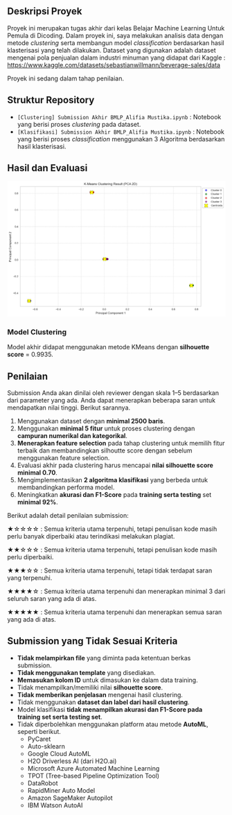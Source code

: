 ## Deskripsi Proyek

Proyek ini merupakan tugas akhir dari kelas Belajar Machine Learning Untuk Pemula di Dicoding. Dalam proyek ini, saya melakukan analisis data dengan metode *clustering* serta membangun model *classification* berdasarkan hasil klasterisasi yang telah dilakukan. Dataset yang digunakan adalah dataset mengenai pola penjualan dalam industri minuman yang didapat dari Kaggle : https://www.kaggle.com/datasets/sebastianwillmann/beverage-sales/data

Proyek ini sedang dalam tahap penilaian.

## Struktur Repository

- `[Clustering] Submission Akhir BMLP_Alifia Mustika.ipynb` : Notebook yang berisi proses *clustering* pada dataset.
- `[Klasifikasi] Submission Akhir BMLP_Alifia Mustika.ipynb` : Notebook yang berisi proses *classification* menggunakan 3 Algoritma berdasarkan hasil klasterisasi.

## Hasil dan Evaluasi

![image](https://github.com/alouvre/BMLUP_DicodingSubmission_ProyekMembangunMachineLearning/blob/main/image/output.png)


### Model Clustering
Model akhir didapat menggunakan metode KMeans dengan **silhouette score** = 0.9935.

## Penilaian

Submission Anda akan dinilai oleh reviewer dengan skala 1–5 berdasarkan dari parameter yang ada. Anda dapat menerapkan beberapa saran untuk mendapatkan nilai tinggi. Berikut sarannya.

1. Menggunakan dataset dengan **minimal 2500 baris**.
2. Menggunakan **minimal 5 fitur** untuk proses clustering dengan **campuran numerikal dan kategorikal**.
3. **Menerapkan feature selection** pada tahap clustering untuk memilih fitur terbaik dan membandingkan silhoutte score dengan sebelum menggunakan feature selection.
4. Evaluasi akhir pada clustering harus mencapai **nilai silhouette score minimal 0.70**.
5. Mengimplementasikan **2 algoritma klasifikasi** yang berbeda untuk membandingkan performa model.
6. Meningkatkan **akurasi dan F1-Score** pada **training serta testing** set **minimal 92%**.

Berikut adalah detail penilaian submission:

&starf;&star;&star;&star;&star; : Semua kriteria utama terpenuhi, tetapi penulisan kode masih perlu banyak diperbaiki atau terindikasi melakukan plagiat.

&starf;&starf;&star;&star;&star; : Semua kriteria utama terpenuhi, tetapi penulisan kode masih perlu diperbaiki.

&starf;&starf;&starf;&star;&star; : Semua kriteria utama terpenuhi, tetapi tidak terdapat saran yang terpenuhi.

&starf;&starf;&starf;&starf;&star; : Semua kriteria utama terpenuhi dan menerapkan minimal 3 dari seluruh saran yang ada di atas.

&starf;&starf;&starf;&starf;&starf; : Semua kriteria utama terpenuhi dan menerapkan semua saran yang ada di atas.

## Submission yang Tidak Sesuai Kriteria

- **Tidak melampirkan file** yang diminta pada ketentuan berkas submission.
- **Tidak menggunakan template** yang disediakan.
- **Memasukan kolom ID** untuk dimasukan ke dalam data training.
- Tidak menampilkan/memiliki nilai **silhouette score**.
- **Tidak memberikan penjelasan** mengenai hasil clustering.
- Tidak menggunakan **dataset dan label dari hasil clustering**.
- Model klasifikasi **tidak menampilkan akurasi dan F1-Score pada training set serta testing set**.
- Tidak diperbolehkan menggunakan platform atau metode **AutoML**, seperti berikut.
    - PyCaret
    - Auto-sklearn
    - Google Cloud AutoML 
    - H2O Driverless AI (dari H2O.ai)
    - Microsoft Azure Automated Machine Learning
    - TPOT (Tree-based Pipeline Optimization Tool)
    - DataRobot
    - RapidMiner Auto Model
    - Amazon SageMaker Autopilot
    - IBM Watson AutoAI
